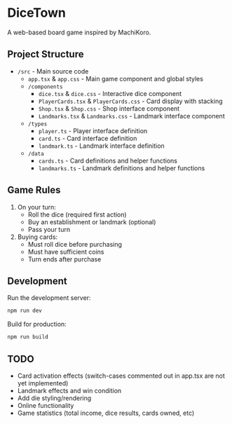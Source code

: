 # DiceTown

A web-based board game inspired by MachiKoro.

## Project Structure

- `/src` - Main source code
  - `app.tsx` & `app.css` - Main game component and global styles
  - `/components`
    - `dice.tsx` & `dice.css` - Interactive dice component
    - `PlayerCards.tsx` & `PlayerCards.css` - Card display with stacking
    - `Shop.tsx` & `Shop.css` - Shop interface component
    - `Landmarks.tsx` & `Landmarks.css` - Landmark interface component
  - `/types`
    - `player.ts` - Player interface definition
    - `card.ts` - Card interface definition
    - `landmark.ts` - Landmark interface definition
  - `/data`
    - `cards.ts` - Card definitions and helper functions
    - `landmarks.ts` - Landmark definitions and helper functions

## Game Rules

1. On your turn:
   - Roll the dice (required first action)
   - Buy an establishment or landmark (optional)
   - Pass your turn
2. Buying cards:
   - Must roll dice before purchasing
   - Must have sufficient coins
   - Turn ends after purchase

## Development

Run the development server:
```bash
npm run dev
```

Build for production:
```bash
npm run build
```

## TODO

- Card activation effects (switch-cases commented out in app.tsx are not yet implemented)
- Landmark effects and win condition
- Add die styling/rendering
- Online functionality
- Game statistics (total income, dice results, cards owned, etc)
